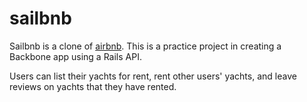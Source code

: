# sailbnb

Sailbnb is a clone of [airbnb](https://www.airbnb.com/). This is a practice project in creating a Backbone app using a Rails API.

Users can list their yachts for rent, rent other users' yachts, and leave reviews on yachts that they have rented.
